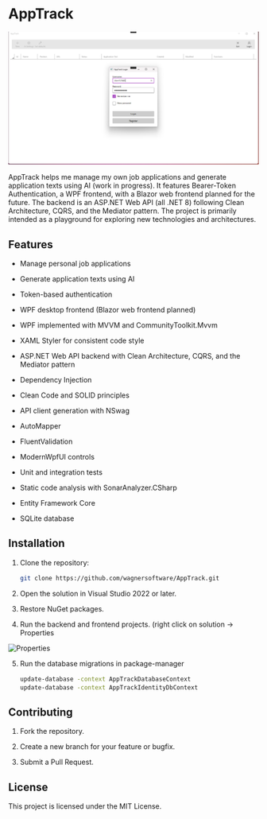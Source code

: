 # AppTrack

![AppTrack](Documentation/Screenshots/AppTrack.png)

AppTrack helps me manage my own job applications and generate application texts using AI (work in progress). It features Bearer-Token Authentication, a WPF frontend, with a Blazor web frontend planned for the future. The backend is an ASP.NET Web API (all .NET 8) following Clean Architecture, CQRS, and the Mediator pattern. 
The project is primarily intended as a playground for exploring new technologies and architectures.

## Features
- Manage personal job applications

- Generate application texts using AI

- Token-based authentication

- WPF desktop frontend (Blazor web frontend planned)

- WPF implemented with MVVM and CommunityToolkit.Mvvm

- XAML Styler for consistent code style

- ASP.NET Web API backend with Clean Architecture, CQRS, and the Mediator pattern

- Dependency Injection

- Clean Code and SOLID principles

- API client generation with NSwag

- AutoMapper

- FluentValidation

- ModernWpfUI controls

- Unit and integration tests

- Static code analysis with SonarAnalyzer.CSharp

- Entity Framework Core

- SQLite database


## Installation
1. Clone the repository:
   ```bash
   git clone https://github.com/wagnersoftware/AppTrack.git
2. Open the solution in Visual Studio 2022 or later.

3. Restore NuGet packages.

4. Run the backend and frontend projects. (right click on solution -> Properties

![Properties](Documentation/Screenshots/MultipleStartProjects.png)

5. Run the database migrations in package-manager
   ```bash
   update-database -context AppTrackDatabaseContext
   update-database -context AppTrackIdentityDbContext

## Contributing

1. Fork the repository.

2. Create a new branch for your feature or bugfix.

3. Submit a Pull Request.

## License

This project is licensed under the MIT License.
